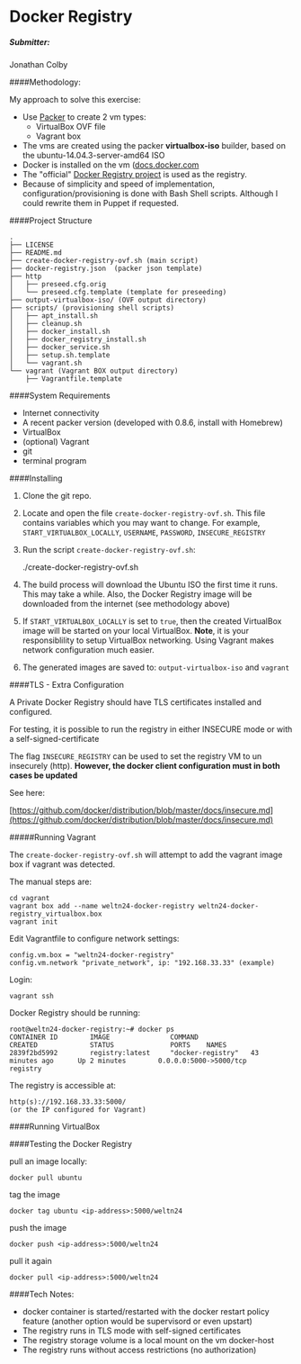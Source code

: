Docker Registry
===============

##### Submitter:

Jonathan Colby




####Methodology:

My approach to solve this exercise:

- Use [Packer](https://packer.io/) to create 2 vm types:
  - VirtualBox OVF file
  - Vagrant box
- The vms are created using the packer **virtualbox-iso** builder, based on the ubuntu-14.04.3-server-amd64 ISO
- Docker is installed on the vm ([docs.docker.com](https://docs.docker.com/engine/installation/ubuntulinux/)
- The "official" [Docker Registry project](https://github.com/docker/distribution/blob/master/docs/deploying.md) is used as the registry.
- Because of simplicity and speed of implementation, configuration/provisioning is done with Bash Shell scripts. Although I could rewrite them in Puppet if requested. 

####Project Structure

	.
	├── LICENSE
	├── README.md
	├── create-docker-registry-ovf.sh (main script)
	├── docker-registry.json  (packer json template)
	├── http
	│   ├── preseed.cfg.orig
	│   └── preseed.cfg.template (template for preseeding)
	├── output-virtualbox-iso/ (OVF output directory)
	├── scripts/ (provisioning shell scripts)
	│   ├── apt_install.sh
	│   ├── cleanup.sh
	│   ├── docker_install.sh
	│   ├── docker_registry_install.sh
	│   ├── docker_service.sh
	│   ├── setup.sh.template
	│   └── vagrant.sh
	└── vagrant (Vagrant BOX output directory)
    	├── Vagrantfile.template
	

####System Requirements

- Internet connectivity
- A recent packer version (developed with 0.8.6, install with Homebrew)
- VirtualBox
- (optional) Vagrant
- git
- terminal program

####Installing

1. Clone the git repo.

2. Locate and open the file `create-docker-registry-ovf.sh`. This file contains variables which you may want to change. For example, `START_VIRTUALBOX_LOCALLY`, `USERNAME`, `PASSWORD`, `INSECURE_REGISTRY`

3. Run the script `create-docker-registry-ovf.sh`:
	
    ./create-docker-registry-ovf.sh
    
4. The build process will download the Ubuntu ISO the first time it runs.  This may take a while.  Also, the Docker Registry image will be downloaded from the internet (see methodology above)

5. If `START_VIRTUALBOX_LOCALLY` is set to `true`, then the created VirtualBox image will be started on your local VirtualBox.  **Note**, it is your responsiblility to setup VirtualBox networking. Using Vagrant makes network configuration much easier.

6. The generated images are saved to:  `output-virtualbox-iso` and `vagrant`
	
####TLS - Extra Configuration

A Private Docker Registry should have TLS certificates installed and configured.

For testing, it is possible to run the registry in either INSECURE mode or with a self-signed-certificate

The flag `INSECURE_REGISTRY` can be used to set the registry VM to un insecurely (http).  **However, the docker client configuration must in both cases be updated**

See here:

[https://github.com/docker/distribution/blob/master/docs/insecure.md](https://github.com/docker/distribution/blob/master/docs/insecure.md)

#####Running Vagrant

The `create-docker-registry-ovf.sh` will attempt to add the vagrant image box if vagrant was detected.  

The manual steps are:

	cd vagrant
	vagrant box add --name weltn24-docker-registry weltn24-docker-registry_virtualbox.box
	vagrant init
	
Edit Vagrantfile to configure network settings: 
	
	config.vm.box = "weltn24-docker-registry"
	config.vm.network "private_network", ip: "192.168.33.33" (example)	

Login:

	vagrant ssh
	
Docker Registry should be running:

	root@weltn24-docker-registry:~# docker ps
	CONTAINER ID        IMAGE               COMMAND             	CREATED             STATUS              PORTS    NAMES
	2839f2bd5992        registry:latest     "docker-registry"   43 	minutes ago      Up 2 minutes        0.0.0.0:5000->5000/tcp   	registry
	
The registry is accessible at:

	http(s)://192.168.33.33:5000/
	(or the IP configured for Vagrant)
	

####Running VirtualBox




####Testing the Docker Registry

pull an image locally:

	docker pull ubuntu

tag the image

	docker tag ubuntu <ip-address>:5000/weltn24
	
push the image

	docker push <ip-address>:5000/weltn24

pull it again

	docker pull <ip-address>:5000/weltn24
	

####Tech Notes:

 - docker container is started/restarted with the docker restart policy feature (another option would be supervisord or even upstart)
 - The registry runs in TLS mode with self-signed certificates
 - The registry storage volume is a local mount on the vm docker-host
 - The registry runs without access restrictions (no authorization)
 
 




